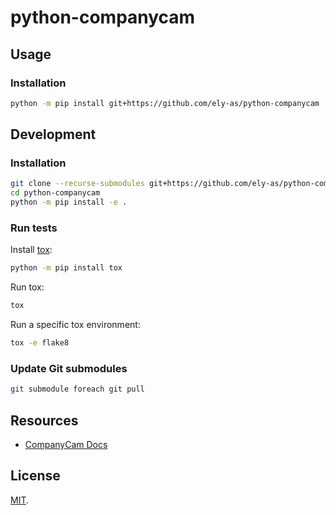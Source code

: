 # python-companycam

## Usage

### Installation

```sh
python -m pip install git+https://github.com/ely-as/python-companycam
```

## Development

### Installation

```sh
git clone --recurse-submodules git+https://github.com/ely-as/python-companycam
cd python-companycam
python -m pip install -e .
```

### Run tests

Install [tox](https://tox.wiki/en/latest/):
```sh
python -m pip install tox
```

Run tox:
```sh
tox
```

Run a specific tox environment:
```sh
tox -e flake8
```

### Update Git submodules

```sh
git submodule foreach git pull
```

## Resources

- [CompanyCam Docs](https://docs.companycam.com/docs)

## License

[MIT](LICENSE).
